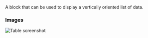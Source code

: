 A block that can be used to display a vertically oriented list of data.

### Images

![Table screenshot](https://gitlab.com/appsemble/appsemble/-/raw/0.34.2/config/assets/list.png)
